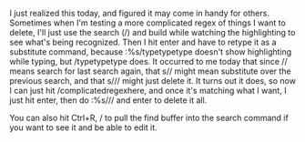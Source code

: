 I just realized this today, and figured it may come in handy for others. Sometimes when I'm testing a more complicated regex of things I want to delete, I'll just use the search (/) and build while watching the highlighting to see what's being recognized. Then I hit enter and have to retype it as a substitute command, because :%s/typetypetype doesn't show highlighting while typing, but /typetypetype does.
It occurred to me today that since // means search for last search again, that s// might mean substitute over the previous search, and that s/// might just delete it. It turns out it does, so now I can just hit /complicatedregexhere, and once it's matching what I want, I just hit enter, then do :%s/// and enter to delete it all.

You can also hit Ctrl+R, / to pull the find buffer into the search command if you want to see it and be able to edit it.
